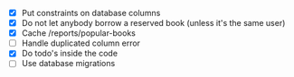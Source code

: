 - [x] Put constraints on database columns
- [x] Do not let anybody borrow a reserved book (unless it's the same user)
- [x] Cache /reports/popular-books
- [ ] Handle duplicated column error
- [x] Do todo's inside the code
- [ ] Use database migrations
